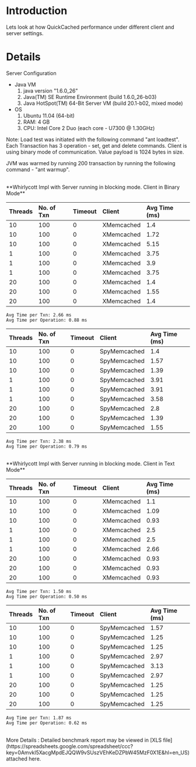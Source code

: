 # Introduction #

Lets look at how QuickCached performance under different client and server settings.


# Details #

Server Configuration
  * Java VM
    1. java version "1.6.0\_26"
    1. Java(TM) SE Runtime Environment (build 1.6.0\_26-b03)
    1. Java HotSpot(TM) 64-Bit Server VM (build 20.1-b02, mixed mode)
  * OS
    1. Ubuntu 11.04 (64-bit)
    1. RAM: 4 GB
    1. CPU: Intel Core 2 Duo (each core - U7300  @ 1.30GHz)

Note: Load test was initiated with the following command "ant loadtest". Each Transaction has 3 operation - set, get and delete commands.
Client is using binary mode of communication. Value payload is 1024 bytes in size.

JVM was warmed by running 200 transaction by running the following command - "ant warmup".

<br />
**Whirlycott Impl with Server running in blocking mode. Client in Binary Mode**<br />


| **Threads** | **No. of Txn** | **Timeout** | **Client** | **Avg Time (ms)** |
|:------------|:---------------|:------------|:-----------|:------------------|
| 10          | 100            | 0           | XMemcached | 1.4               |
| 10          | 100            | 0           | XMemcached | 1.72              |
| 10          | 100            | 0           | XMemcached | 5.15              |
| 1           | 100            | 0           | XMemcached | 3.75              |
| 1           | 100            | 0           | XMemcached | 3.9               |
| 1           | 100            | 0           | XMemcached | 3.75              |
| 20          | 100            | 0           | XMemcached | 1.4               |
| 20          | 100            | 0           | XMemcached | 1.55              |
| 20          | 100            | 0           | XMemcached | 1.4               |

```
Avg Time per Txn: 2.66 ms
Avg Time per Operation: 0.88 ms
```

| **Threads** | **No. of Txn** | **Timeout** | **Client** | **Avg Time (ms)** |
|:------------|:---------------|:------------|:-----------|:------------------|
| 10          | 100            | 0           | SpyMemcached | 1.4               |
| 10          | 100            | 0           | SpyMemcached | 1.57              |
| 10          | 100            | 0           | SpyMemcached | 1.39              |
| 1           | 100            | 0           | SpyMemcached | 3.91              |
| 1           | 100            | 0           | SpyMemcached | 3.91              |
| 1           | 100            | 0           | SpyMemcached | 3.58              |
| 20          | 100            | 0           | SpyMemcached | 2.8               |
| 20          | 100            | 0           | SpyMemcached | 1.39              |
| 20          | 100            | 0           | SpyMemcached | 1.55              |

```
Avg Time per Txn: 2.38 ms
Avg Time per Operation: 0.79 ms
```

<br />
**Whirlycott Impl with Server running in blocking mode. Client in Text Mode**<br />

| **Threads** | **No. of Txn** | **Timeout** | **Client** | **Avg Time (ms)** |
|:------------|:---------------|:------------|:-----------|:------------------|
| 10          | 100            | 0           | XMemcached | 1.1               |
| 10          | 100            | 0           | XMemcached | 1.09              |
| 10          | 100            | 0           | XMemcached | 0.93              |
| 1           | 100            | 0           | XMemcached | 2.5               |
| 1           | 100            | 0           | XMemcached | 2.5               |
| 1           | 100            | 0           | XMemcached | 2.66              |
| 20          | 100            | 0           | XMemcached | 0.93              |
| 20          | 100            | 0           | XMemcached | 0.93              |
| 20          | 100            | 0           | XMemcached | 0.93              |

```
Avg Time per Txn: 1.50 ms
Avg Time per Operation: 0.50 ms
```


| **Threads** | **No. of Txn** | **Timeout** | **Client** | **Avg Time (ms)** |
|:------------|:---------------|:------------|:-----------|:------------------|
| 10          | 100            | 0           | SpyMemcached | 1.57              |
| 10          | 100            | 0           | SpyMemcached | 1.25              |
| 10          | 100            | 0           | SpyMemcached | 1.25              |
| 1           | 100            | 0           | SpyMemcached | 2.97              |
| 1           | 100            | 0           | SpyMemcached | 3.13              |
| 1           | 100            | 0           | SpyMemcached | 2.97              |
| 20          | 100            | 0           | SpyMemcached | 1.25              |
| 20          | 100            | 0           | SpyMemcached | 1.25              |
| 20          | 100            | 0           | SpyMemcached | 1.25              |

```
Avg Time per Txn: 1.87 ms
Avg Time per Operation: 0.62 ms
```

<br />
More Details : Detailed benchmark report may be viewed in
[XLS file](https://spreadsheets.google.com/spreadsheet/ccc?key=0AmvkI5XacgMpdEJQQW9vSUszVEhKeDZPbW45MzF0X1E&hl=en_US) attached here.